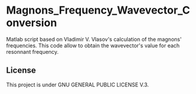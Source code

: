 # Magnons_Frequency_Wavevector_Conversion

Matlab script based on Vladimir V. Vlasov's calculation of the magnons' frequencies. This code allow to obtain the wavevector's value for each resonnant frequency.

## License

This project is under GNU GENERAL PUBLIC LICENSE V.3.

